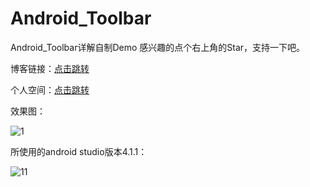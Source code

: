 # Android_Toolbar
Android_Toolbar详解自制Demo
感兴趣的点个右上角的Star，支持一下吧。

博客链接：[点击跳转](https://www.cnblogs.com/Hason/p/14510846.html)

个人空间：[点击跳转](https://hyzqacg.github.io/)

效果图：

![1](https://user-images.githubusercontent.com/70384877/110585579-f7b29a00-81ab-11eb-80df-f45ffcf8a30d.png)

所使用的android studio版本4.1.1：

![11](https://user-images.githubusercontent.com/70384877/110585721-22045780-81ac-11eb-8695-2aef1cedac7b.png)
